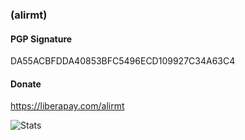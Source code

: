 ###  (alirmt)

#### PGP Signature

DA55ACBFDDA40853BFC5496ECD109927C34A63C4

#### Donate

https://liberapay.com/alirmt

![Stats](https://github-readme-stats.vercel.app/api?username=alirmt&show_icons=true&count_private=true&icon_color=FB7299&title_color=FB7299)
